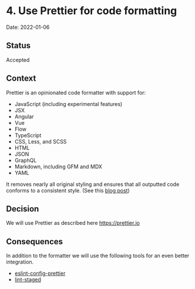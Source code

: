 # 4. Use Prettier for code formatting

Date: 2022-01-06

## Status

Accepted

## Context

Prettier is an opinionated code formatter with support for:

- JavaScript (including experimental features)
- JSX
- Angular
- Vue
- Flow
- TypeScript
- CSS, Less, and SCSS
- HTML
- JSON
- GraphQL
- Markdown, including GFM and MDX
- YAML

It removes nearly all original styling and ensures that all outputted code conforms to a consistent style. (See this [blog post](https://archive.jlongster.com/A-Prettier-Formatter))

## Decision

We will use Prettier as described here https://prettier.io

## Consequences

In addition to the formatter we will use the following tools for an even better integration.

- [eslint-config-prettier](https://github.com/prettier/eslint-config-prettier)
- [lint-staged](https://github.com/okonet/lint-staged)
